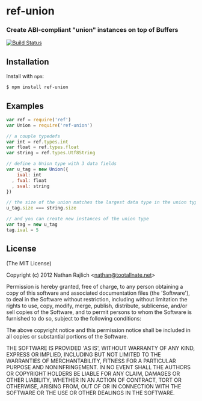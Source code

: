 ref-union
=========
### Create ABI-compliant "union" instances on top of Buffers
[![Build Status](https://secure.travis-ci.org/TooTallNate/ref-union.png)](http://travis-ci.org/TooTallNate/ref-union)



Installation
------------

Install with `npm`:

``` bash
$ npm install ref-union
```


Examples
--------

``` js
var ref = require('ref')
var Union = require('ref-union')

// a couple typedefs
var int = ref.types.int
var float = ref.types.float
var string = ref.types.Utf8String

// define a Union type with 3 data fields
var u_tag = new Union({
    ival: int
  , fval: float
  , sval: string
})

// the size of the union matches the largest data type in the union type
u_tag.size === string.size

// and you can create new instances of the union type
var tag = new u_tag
tag.ival = 5
```


License
-------

(The MIT License)

Copyright (c) 2012 Nathan Rajlich &lt;nathan@tootallnate.net&gt;

Permission is hereby granted, free of charge, to any person obtaining
a copy of this software and associated documentation files (the
'Software'), to deal in the Software without restriction, including
without limitation the rights to use, copy, modify, merge, publish,
distribute, sublicense, and/or sell copies of the Software, and to
permit persons to whom the Software is furnished to do so, subject to
the following conditions:

The above copyright notice and this permission notice shall be
included in all copies or substantial portions of the Software.

THE SOFTWARE IS PROVIDED 'AS IS', WITHOUT WARRANTY OF ANY KIND,
EXPRESS OR IMPLIED, INCLUDING BUT NOT LIMITED TO THE WARRANTIES OF
MERCHANTABILITY, FITNESS FOR A PARTICULAR PURPOSE AND NONINFRINGEMENT.
IN NO EVENT SHALL THE AUTHORS OR COPYRIGHT HOLDERS BE LIABLE FOR ANY
CLAIM, DAMAGES OR OTHER LIABILITY, WHETHER IN AN ACTION OF CONTRACT,
TORT OR OTHERWISE, ARISING FROM, OUT OF OR IN CONNECTION WITH THE
SOFTWARE OR THE USE OR OTHER DEALINGS IN THE SOFTWARE.
